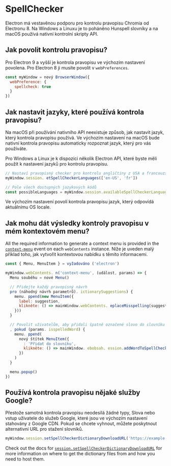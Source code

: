 # SpellChecker

Electron má vestavěnou podporu pro kontrolu pravopisu Chromia od Electronu 8.  Na Windows a Linuxu je to poháněno Hunspell slovníky a na macOS používá nativní kontrolní skripty API.

## Jak povolit kontrolu pravopisu?

Pro Electron 9 a vyšší je kontrola pravopisu ve výchozím nastavení povolena.  Pro Electron 8 ji musíte povolit v `webPreferences`.

```js
const myWindow = nový BrowserWindow({
  webPreference: {
    spellcheck: true
  }
})
```

## Jak nastavit jazyky, které používá kontrola pravopisu?

Na macOS při používání nativního API neexistuje způsob, jak nastavit jazyk, který kontrola pravopisu používá. Ve výchozím nastavení na macOS bude nativní kontrola pravopisu automaticky rozpoznat jazyk, který pro vás používáte.

Pro Windows a Linux je k dispozici několik Electron API, které byste měli použít k nastavení jazyků pro kontrolu pravopisu.

```js
// Nastaví pravopisný checker pro kontrolu angličtiny z USA a francouzštiny
myWindow.session. etSpellCheckerLanguages(['en-US', 'fr'])

// Pole všech dostupných jazykových kódů
const possibleLanguages = myWindow.session.availableSpellCheckerLanguages
```

Ve výchozím nastavení povolí kontrola pravopisu jazyk, který odpovídá aktuálnímu OS locale.

## Jak mohu dát výsledky kontroly pravopisu v mém kontextovém menu?

All the required information to generate a context menu is provided in the [`context-menu`](../api/web-contents.md#event-context-menu) event on each `webContents` instance.  Níže je uveden malý příklad toho, jak vytvořit kontextovou nabídku s těmito informacemi.

```js
const { Menu, MenuItem } = vyžadováno ('electron')

myWindow.webContents. n('context-menu', (událost, params) => {
  Menu souběhu = nové Menu()

  // Přidejte každý pravopisný návrh
  pro (náhodný návrh parametrů). ictionarySuggestions) {
    menu. ppend(new MenuItem({
      label: suggestion,
      klikněte: () => mainWindow.webContents. eplaceMisspelling(suggestion)
    }))
  }

  // Povolit uživatelům, aby přidali špatně označené slovo do slovníku
  , pokud (params. isspelledWord) {
    menu. ppend(
      nový štítek MenuItem({
        : 'Přidat do slovníku',
        klikněte: () => mainWindow. ebobsah. ession.addWordToSpellCheckerDictionary(params.misspelledWord)
      })
    )
  }

  menu.popup()
})
```

## Používá kontrola pravopisu nějaké služby Google?

Přestože samotná kontrola pravopisu neodesílá žádné typy, Slova nebo vstup uživatele do služeb Google, které jsou ve výchozím nastavení stahovány z Google CDN.  Pokud se chcete vyhnout, můžete poskytnout alternativní URL pro stažení slovníků.

```js
myWindow.session.setSpellCheckerDictionaryDownloadURL('https://example.com/dictionaries/')
```

Check out the docs for [`session.setSpellCheckerDictionaryDownloadURL`](../api/session.md#sessetspellcheckerdictionarydownloadurlurl) for more information on where to get the dictionary files from and how you need to host them.
